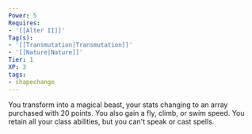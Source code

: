 ```yaml
---
Power: 5
Requires:
- '[[Alter II]]'
Tag(s):
- '[[Transmutation|Transmutation]]'
- '[[Nature|Nature]]'
Tier: 1
XP: 3
tags:
- shapechange
---
```


You transform into a magical beast, your stats changing to an array purchased with 20 points.  You also gain a fly, climb, or swim speed.  You retain all your class abilities, but you can't speak or cast spells.